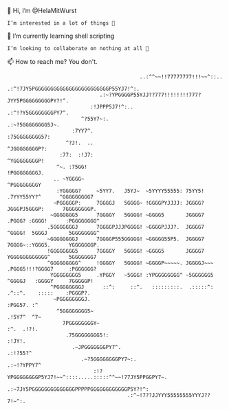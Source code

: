 👋 Hi, I’m @HelaMitWurst

    I’m interested in a lot of things 👀

🌱 I’m currently learning shell scripting

    I’m looking to collaborate on nothing at all 💞️

📫 How to reach me? You don't.

                                                                                                                        
                                               ..:^^~~!!77777777!!!~~^::..                                              
                                       .:^!7JY5PGGGGGGGGGGGGGGGGGGGGGGGGP55YJ7!^:.                                      
                                  .:~?YPGGGGP55YJJ??777!!!!!!!!777?JYY5PGGGGGGGGGPY?!^.                                 
                               :!JPPP5J7!^:..                          .:^!?Y5GGGGGGGGPY7^.                             
                            ^?55Y7~:.                                        .:~?5GGGGGGGG5J~.                          
                         :7YY7^.                                                  :75GGGGGGGG57:                        
                       ^?J!.  ..                                                     ^JGGGGGGGGP?:                      
                     :77:  :!J7:                                                       ^YGGGGGGGGP!                     
                    ^~. :75GG!                                                           !PGGGGGGGGJ.                   
                   .. ~YGGGG~                                                             ^PGGGGGGGGY                   
                    :YGGGGG?     ~5YY7.   J5YJ~  ~5YYYY55555: 75YY5!      .7YYY55YY?^      ^GGGGGGGGG7                  
                   ~PGGGGGP:     7GGGGJ   5GGGG~ !GGGGPYJJJJ: JGGGG?      JGGGPJ5GGGP:      7GGGGGGGGP.                 
                  ~GGGGGGG5      7GGGGY   5GGGG! ~GGGG5       JGGGG7     .PGGG? :GGGG!      :PGGGGGGGG^                 
                 .5GGGGGGGJ      7GGGGPJJJPGGGG! ~GGGGPJJJ?.  JGGGG7     ^GGGG!  5GGGJ       5GGGGGGGG^                 
                 ~GGGGGGGGJ      7GGGGP555GGGGG! ~GGGGG55P5.  JGGGG7     7GGGG~::YGGG5.      YGGGGGGGP.                 
                 !GGGGGGGG5      7GGGGY   5GGGG! ~GGGG5       JGGGG7     YGGGGGGGGGGGG^      5GGGGGGG7                  
                 ^GGGGGGGGG^     !GGGGY   5GGGG! ~GGGGP~~~~~. JGGGGJ~~~ .PGGG5!!!?GGGG7     :PGGGGGG?                   
                  YGGGGGGGG5     .YPGGY   ~5GGG! :YPGGGGGGGG^ ~5GGGGGG5 ^GGGGJ   :GGGGY     7GGGGGP!                    
                  ^PGGGGGGGGJ      ::^:     ::^.   :::::::::.  .:::::^: .^::^.    :::::    :PGGGP?.                     
                   ~PGGGGGGGGJ.                                                           :PGG57. :^                    
                    ^5GGGGGGGG5~                                                        .!5Y7^  ^7~                     
                      7PGGGGGGGGY~                                                      :^.  .!?!.                      
                       .75GGGGGGGG5!:                                                     :!JY!.                        
                         .~JPGGGGGGGPY7^.                                            .:!?55?^                           
                            .~?5GGGGGGGGPY7~:.                                 .:~!?YPPY7^                              
                                :!?YPGGGGGGGGP5YJ7!~~^::::.....:::::^^~~!77JY5PPGGPY7~.                                 
                                    .:~7JY5PGGGGGGGGGGGGGGPPPPPGGGGGGGGGGGGP5Y?!^:                                      
                                           .:^~!7??JJYYY55555555YYYJ??7!~^:.                                            
                                                                                                                        
